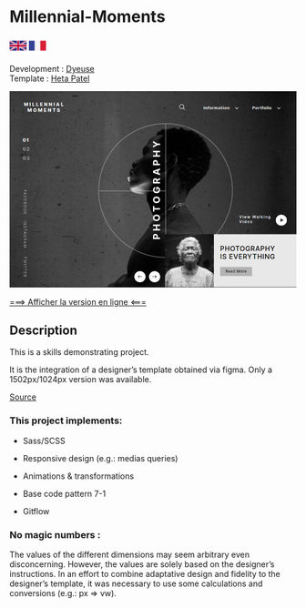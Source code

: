 # Millennial-Moments

[<img src="./media/british-flag.svg" alt="The British flag" style="width: 30px"/>](./README.md)
[<img src="./media/french-flag.svg" alt="The French flag" style="width: 30px"/>](README.fr.md)

Development : <ins>Dyeuse</ins><br />
Template : <ins>Heta Patel</ins>

<img src="./media/screenshot.png" alt="Screenshot of the final result" style="width: 600px"/>

[===> Afficher la version en ligne <===](https://millennial-moments.netlify.app/)

## Description

This is a skills demonstrating project.

It is the integration of a designer’s template obtained via figma. Only a 1502px/1024px version was available.

[Source](https://ui4free.com/website-templates/photography-figma-landing-page.htm)

### This project implements:

-   Sass/SCSS

-   Responsive design (e.g.: medias queries)

-   Animations & transformations

-   Base code pattern 7-1

-   Gitflow

### No magic numbers :

The values of the different dimensions may seem arbitrary even disconcerning. However, the values are solely based on the designer’s instructions. In an effort to combine adaptative design and fidelity to the designer’s template, it was necessary to use some calculations and conversions (e.g.: px => vw).
